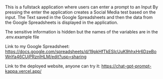 This is a fullstack application where users can enter a prompt to an Input
By pressing the enter the application creates a Social Media test based on the input. The Text saved in the Google Spreadsheets and then the data from the Google Spreadsheets is displayed in the application.

The sensitive information is hidden but the names of the variables are in the .env.example file

Link to my Google Spreadsheet: https://docs.google.com/spreadsheets/d/19pkHfTkESIcUuK9hhxHr6DzeBoWnYa46CUjPRznlHLM/edit?usp=sharing

Link to the deployed website, anyone can try it: https://chat-gpt-prompt-kappa.vercel.app/
